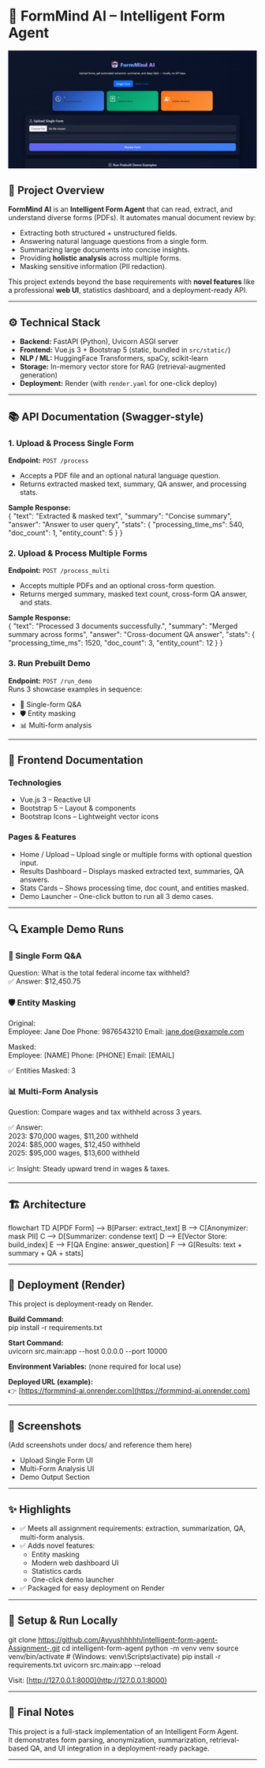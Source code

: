 # 🤖 FormMind AI – Intelligent Form Agent  

![Banner](img/p.png) 

## 📌 Project Overview
**FormMind AI** is an **Intelligent Form Agent** that can read, extract, and understand diverse forms (PDFs). It automates manual document review by:  

- Extracting both structured + unstructured fields.  
- Answering natural language questions from a single form.  
- Summarizing large documents into concise insights.  
- Providing **holistic analysis** across multiple forms.  
- Masking sensitive information (PII redaction).  

This project extends beyond the base requirements with **novel features** like a professional **web UI**, statistics dashboard, and a deployment-ready API.

---

## ⚙️ Technical Stack
- **Backend:** FastAPI (Python), Uvicorn ASGI server  
- **Frontend:** Vue.js 3 + Bootstrap 5 (static, bundled in `src/static/`)  
- **NLP / ML:** HuggingFace Transformers, spaCy, scikit-learn  
- **Storage:** In-memory vector store for RAG (retrieval-augmented generation)  
- **Deployment:** Render (with `render.yaml` for one-click deploy)  

---

## 📚 API Documentation (Swagger-style)

### **1. Upload & Process Single Form**
**Endpoint:** `POST /process`  
- Accepts a PDF file and an optional natural language question.  
- Returns extracted masked text, summary, QA answer, and processing stats.  

**Sample Response:**  
{
"text": "Extracted & masked text",
"summary": "Concise summary",
"answer": "Answer to user query",
"stats": {
"processing_time_ms": 540,
"doc_count": 1,
"entity_count": 5
}
}


### 2. Upload & Process Multiple Forms  
**Endpoint:** `POST /process_multi`  

- Accepts multiple PDFs and an optional cross-form question.  
- Returns merged summary, masked text count, cross-form QA answer, and stats.  

**Sample Response:**  
{
"text": "Processed 3 documents successfully.",
"summary": "Merged summary across forms",
"answer": "Cross-document QA answer",
"stats": {
"processing_time_ms": 1520,
"doc_count": 3,
"entity_count": 12
}
}


### 3. Run Prebuilt Demo  
**Endpoint:** `POST /run_demo`  
Runs 3 showcase examples in sequence:  

- 📝 Single-form Q&A  
- 🛡️ Entity masking  
- 📊 Multi-form analysis  

---

## 🎨 Frontend Documentation

### Technologies
- Vue.js 3 – Reactive UI  
- Bootstrap 5 – Layout & components  
- Bootstrap Icons – Lightweight vector icons  

### Pages & Features
- Home / Upload – Upload single or multiple forms with optional question input.  
- Results Dashboard – Displays masked extracted text, summaries, QA answers.  
- Stats Cards – Shows processing time, doc count, and entities masked.  
- Demo Launcher – One-click button to run all 3 demo cases.  

---

## 🔍 Example Demo Runs

### 📝 Single Form Q&A  
Question: What is the total federal income tax withheld?  
✅ Answer: $12,450.75  

### 🛡️ Entity Masking  
Original:  
Employee: Jane Doe
Phone: 9876543210
Email: jane.doe@example.com

Masked:  
Employee: [NAME]
Phone: [PHONE]
Email: [EMAIL]


✅ Entities Masked: 3  

### 📊 Multi-Form Analysis  
Question: Compare wages and tax withheld across 3 years.  

✅ Answer:  
2023: $70,000 wages, $11,200 withheld  
2024: $85,000 wages, $12,450 withheld  
2025: $95,000 wages, $13,600 withheld  

📈 Insight: Steady upward trend in wages & taxes.  

---

## 🏗️ Architecture
flowchart TD
A[PDF Form] --> B[Parser: extract_text]
B --> C[Anonymizer: mask PII]
C --> D[Summarizer: condense text]
D --> E[Vector Store: build_index]
E --> F[QA Engine: answer_question]
F --> G[Results: text + summary + QA + stats]


---

## 🚀 Deployment (Render)

This project is deployment-ready on Render.

**Build Command:**  
pip install -r requirements.txt


**Start Command:**  
uvicorn src.main:app --host 0.0.0.0 --port 10000


**Environment Variables:** (none required for local use)

**Deployed URL (example):**  
👉 [https://formmind-ai.onrender.com](https://formmind-ai.onrender.com)

---

## 📸 Screenshots
(Add screenshots under docs/ and reference them here)  

- Upload Single Form UI  
- Multi-Form Analysis UI  
- Demo Output Section  

---

## ✨ Highlights
- ✅ Meets all assignment requirements: extraction, summarization, QA, multi-form analysis.  
- ✅ Adds novel features:  
  - Entity masking  
  - Modern web dashboard UI  
  - Statistics cards  
  - One-click demo launcher  
- ✅ Packaged for easy deployment on Render  

---

## 🔧 Setup & Run Locally
git clone https://github.com/Ayyushhhhh/intelligent-form-agent-Assignment-.git
cd intelligent-form-agent
python -m venv venv
source venv/bin/activate # (Windows: venv\Scripts\activate)
pip install -r requirements.txt
uvicorn src.main:app --reload

Visit: [http://127.0.0.1:8000](http://127.0.0.1:8000)

---

## 📑 Final Notes
This project is a full-stack implementation of an Intelligent Form Agent.  
It demonstrates form parsing, anonymization, summarization, retrieval-based QA, and UI integration in a deployment-ready package.

---
